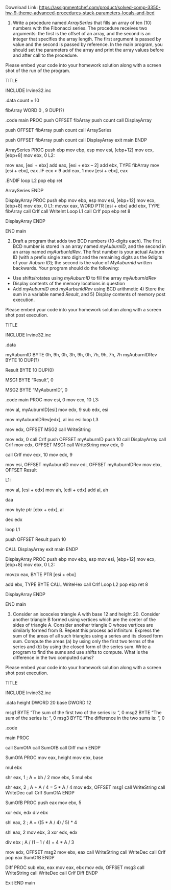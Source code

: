 Download Link: https://assignmentchef.com/product/solved-comp-3350-hw-9-theme-advanced-procedures-stack-parameters-locals-and-bcd
<br>
<ol>

 <li>Write a procedure named <em>ArraySeries</em> that fills an array of ten (10) numbers with the Fibonacci series. The procedure receives two arguments: the first is the offset of an array, and the second is an integer that specifies the array length. The first argument is passed by value and the second is passed by reference. In the main program, you should set the parameters of the array and print the array values before and after call to the procedure.</li>

</ol>




Please embed your code into your homework solution along with a screen shot of the run of the program.




TITLE

INCLUDE Irvine32.inc

.data count = 10

fibArray WORD 0 , 9 DUP(?)

.code main PROC push OFFSET fibArray push count call DisplayArray




push OFFSET fibArray push count call ArraySeries




push OFFSET fibArray push count call DisplayArray exit main ENDP




ArraySeries PROC push ebp mov ebp, esp mov esi, [ebp+12] mov ecx, [ebp+8] mov ebx, 0 L2:

mov eax, [esi + ebx] add eax, [esi + ebx – 2] add ebx, TYPE fibArray mov [esi + ebx], eax .IF ecx &gt; 9     add eax, 1     mov [esi + ebx], eax

.ENDIF loop L2 pop ebp ret

ArraySeries ENDP




DisplayArray PROC push ebp mov ebp, esp mov esi, [ebp+12] mov ecx, [ebp+8] mov ebx, 0 L1: movsx eax, WORD PTR [esi + ebx] add ebx, TYPE fibArray call Crlf call WriteInt Loop L1 call Crlf pop ebp ret 8

DisplayArray ENDP




END main




<ol start="2">

 <li>Draft a program that adds two BCD numbers (10-digits each). The first BCD number is stored in an array named <em>myAuburnID</em>, and the second in an array named <em>myAurbunIdRev</em>. The first number is your actual Auburn ID (with a prefix single zero digit and the remaining digits as the 9digits of your <em>Auburn ID</em>); the second is the value of <em>MyAuburnId </em>written backwards. Your program should do the following:</li>

</ol>




<ul>

 <li>Use shifts/rotates using <em>myAuburnID</em> to fill the array <em>myAuburnIdRev </em></li>

 <li>Display contents of the memory locations in question</li>

 <li>Add <em>myAuburnID and myAurbunIdRev </em>using BCD arithmetic 4) Store the sum in a variable named <em>Result</em>, and 5) Display contents of memory post execution.</li>

</ul>




Please embed your code into your homework solution along with a screen shot post execution.

TITLE

INCLUDE Irvine32.inc

.data

myAuburnID BYTE 0h, 9h, 0h, 3h, 9h, 0h, 7h, 9h, 7h, 7h myAuburnIDRev BYTE 10 DUP(?)

Result BYTE 10 DUP(0)

MSG1 BYTE “Result”, 0

MSG2 BYTE “MyAuburnID”, 0

.code main PROC mov esi, 0 mov ecx, 10 L3:

mov al, myAuburnID[esi]  mov edx, 9 sub edx, esi

mov myAuburnIDRev[edx], al inc esi loop L3

mov edx, OFFSET MSG2 call WriteString

mov edx, 0 call Crlf push OFFSET myAuburnID push 10 call DisplayArray call Crlf  mov edx, OFFSET MSG1 call WriteString mov edx, 0

call Crlf mov ecx, 10 mov edx, 9

mov esi, OFFSET myAuburnID mov edi, OFFSET myAuburnIDRev mov ebx, OFFSET Result

L1:

mov al, [esi + edx]        mov ah, [edi + edx]        add al, ah

daa

mov byte ptr [ebx + edx], al

dec edx

loop L1

push OFFSET Result push 10

CALL DisplayArray exit main ENDP




DisplayArray PROC push ebp mov ebp, esp mov esi, [ebp+12] mov ecx, [ebp+8] mov ebx, 0  L2:

movzx eax, BYTE PTR [esi + ebx]

add ebx, TYPE BYTE CALL WriteHex call Crlf Loop L2 pop ebp ret 8

DisplayArray ENDP




END main




<ol start="3">

 <li>Consider an isosceles triangle A with base 12 and height 20. Consider another triangle B formed using vertices which are the center of the sides of triangle A. Consider another triangle C whose vertices are similarly formed from B. Repeat this process ad infinitum.   Express the sum of the areas of all such triangles using a series and its closed form sum.  Compute the areas (a) by using only the first two terms of the series and (b) by using the closed form of the series sum.  Write a program to find the sums and use shifts to compute. What is the difference in the two computed sums?</li>

</ol>




Please embed your code into your homework solution along with a screen shot post execution.




TITLE

INCLUDE Irvine32.inc

.data height  DWORD   20 base    DWORD   12

msg1    BYTE “The sum of the first two of the series is: “, 0 msg2    BYTE “The sum of the series is: “, 0 msg3    BYTE “The difference in the two sums is: “, 0

.code

main PROC

call SumOfA call SumOfB call Diff main ENDP




SumOfA  PROC mov eax, height mov ebx, base

mul ebx

shr eax, 1  ; A = bh / 2 mov ebx, 5 mul ebx

shr eax, 2  ; A + A / 4 = 5 * A / 4 mov edx, OFFSET msg1 call WriteString call WriteDec call Crlf SumOfA ENDP

SumOfB PROC push eax mov ebx, 5

xor edx, edx div ebx

shl eax, 2  ; A = ((5 * A / 4) / 5) * 4

shl eax, 2 mov ebx, 3 xor edx, edx

div ebx     ; A / (1 – 1 / 4) = 4 * A / 3

mov edx, OFFSET msg2 mov ebx, eax call WriteString call WriteDec call Crlf pop eax SumOfB ENDP

Diff PROC sub ebx, eax mov eax, ebx mov edx, OFFSET msg3 call WriteString call WriteDec call Crlf Diff ENDP

Exit END main